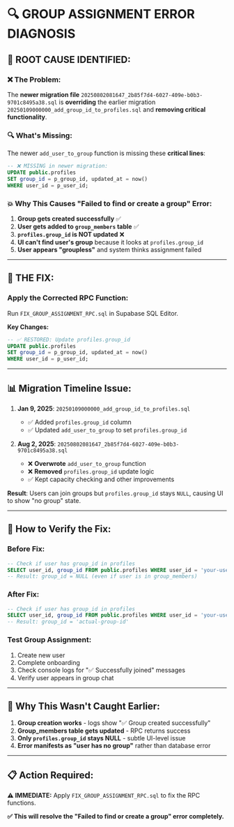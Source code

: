 # 🔍 **GROUP ASSIGNMENT ERROR DIAGNOSIS**

## 🚨 **ROOT CAUSE IDENTIFIED:**

### **❌ The Problem:**
The **newer migration file** `20250802081647_2b85f7d4-6027-409e-b0b3-9701c8495a38.sql` is **overriding** the earlier migration `20250109000000_add_group_id_to_profiles.sql` and **removing critical functionality**.

### **🔍 What's Missing:**
The newer `add_user_to_group` function is missing these **critical lines**:

```sql
-- ❌ MISSING in newer migration:
UPDATE public.profiles 
SET group_id = p_group_id, updated_at = now()
WHERE user_id = p_user_id;
```

### **💥 Why This Causes "Failed to find or create a group" Error:**

1. **Group gets created successfully** ✅
2. **User gets added to `group_members` table** ✅  
3. **`profiles.group_id` is NOT updated** ❌
4. **UI can't find user's group** because it looks at `profiles.group_id`
5. **User appears "groupless"** and system thinks assignment failed

---

## 🔧 **THE FIX:**

### **Apply the Corrected RPC Function:**
Run `FIX_GROUP_ASSIGNMENT_RPC.sql` in Supabase SQL Editor.

**Key Changes:**
```sql
-- ✅ RESTORED: Update profiles.group_id
UPDATE public.profiles 
SET group_id = p_group_id, updated_at = now()
WHERE user_id = p_user_id;
```

---

## 📊 **Migration Timeline Issue:**

1. **Jan 9, 2025**: `20250109000000_add_group_id_to_profiles.sql` 
   - ✅ Added `profiles.group_id` column
   - ✅ Updated `add_user_to_group` to set `profiles.group_id`

2. **Aug 2, 2025**: `20250802081647_2b85f7d4-6027-409e-b0b3-9701c8495a38.sql`
   - ❌ **Overwrote** `add_user_to_group` function
   - ❌ **Removed** `profiles.group_id` update logic
   - ✅ Kept capacity checking and other improvements

**Result**: Users can join groups but `profiles.group_id` stays `NULL`, causing UI to show "no group" state.

---

## 🧪 **How to Verify the Fix:**

### **Before Fix:**
```sql
-- Check if user has group_id in profiles
SELECT user_id, group_id FROM public.profiles WHERE user_id = 'your-user-id';
-- Result: group_id = NULL (even if user is in group_members)
```

### **After Fix:**
```sql
-- Check if user has group_id in profiles  
SELECT user_id, group_id FROM public.profiles WHERE user_id = 'your-user-id';
-- Result: group_id = 'actual-group-id'
```

### **Test Group Assignment:**
1. Create new user
2. Complete onboarding
3. Check console logs for "✅ Successfully joined" messages
4. Verify user appears in group chat

---

## 🎯 **Why This Wasn't Caught Earlier:**

1. **Group creation works** - logs show "✅ Group created successfully"
2. **Group_members table gets updated** - RPC returns success
3. **Only `profiles.group_id` stays NULL** - subtle UI-level issue
4. **Error manifests as "user has no group"** rather than database error

---

## 📋 **Action Required:**

**⚠️ IMMEDIATE:** Apply `FIX_GROUP_ASSIGNMENT_RPC.sql` to fix the RPC functions.

**✅ This will resolve the "Failed to find or create a group" error completely.**